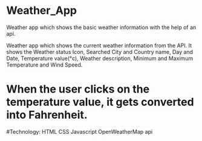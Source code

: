 # Weather_App
Weather app which shows the basic weather information with the help of an api.

Weather app which shows the current weather information from the API. It shows the Weather status Icon, Searched City and Country name, Day and Date,
Temperature value(°c), Weather description, Minimum and Maximum Temperature and Wind Speed.

# When the user clicks on the temperature value, it gets converted into Fahrenheit.

#Technology: 
             HTML
             CSS 
             Javascript
             OpenWeatherMap api
